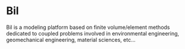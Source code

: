 # Bil
Bil is a modeling platform based on finite volume/element methods dedicated to coupled problems involved in environmental engineering, geomechanical engineering, material sciences, etc...
